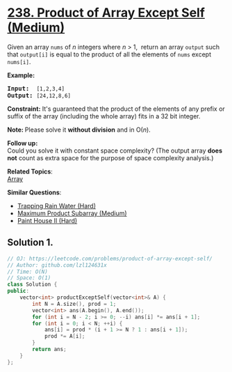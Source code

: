 # [238. Product of Array Except Self (Medium)](https://leetcode.com/problems/product-of-array-except-self/)

<p>Given an array <code>nums</code> of <em>n</em> integers where <em>n</em> &gt; 1, &nbsp;return an array <code>output</code> such that <code>output[i]</code> is equal to the product of all the elements of <code>nums</code> except <code>nums[i]</code>.</p>

<p><b>Example:</b></p>

<pre><b>Input:</b>  <code>[1,2,3,4]</code>
<b>Output:</b> <code>[24,12,8,6]</code>
</pre>

<p><strong>Constraint:</strong>&nbsp;It's guaranteed that the product of the elements of any prefix or suffix of the array (including the whole array) fits in a 32 bit integer.</p>

<p><strong>Note: </strong>Please solve it <strong>without division</strong> and in O(<em>n</em>).</p>

<p><strong>Follow up:</strong><br>
Could you solve it with constant space complexity? (The output array <strong>does not</strong> count as extra space for the purpose of space complexity analysis.)</p>


**Related Topics**:  
[Array](https://leetcode.com/tag/array/)

**Similar Questions**:
* [Trapping Rain Water (Hard)](https://leetcode.com/problems/trapping-rain-water/)
* [Maximum Product Subarray (Medium)](https://leetcode.com/problems/maximum-product-subarray/)
* [Paint House II (Hard)](https://leetcode.com/problems/paint-house-ii/)

## Solution 1.

```cpp
// OJ: https://leetcode.com/problems/product-of-array-except-self/
// Author: github.com/lzl124631x
// Time: O(N)
// Space: O(1)
class Solution {
public:
    vector<int> productExceptSelf(vector<int>& A) {
        int N = A.size(), prod = 1;
        vector<int> ans(A.begin(), A.end());
        for (int i = N - 2; i >= 0; --i) ans[i] *= ans[i + 1];
        for (int i = 0; i < N; ++i) {
            ans[i] = prod * (i + 1 >= N ? 1 : ans[i + 1]);
            prod *= A[i];
        }
        return ans;
    }
};
```